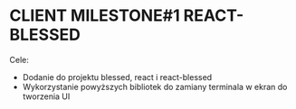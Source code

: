 # CLIENT MILESTONE#1 REACT-BLESSED

Cele:
- Dodanie do projektu blessed, react i react-blessed
- Wykorzystanie powyższych bibliotek do zamiany terminala w ekran do tworzenia UI
